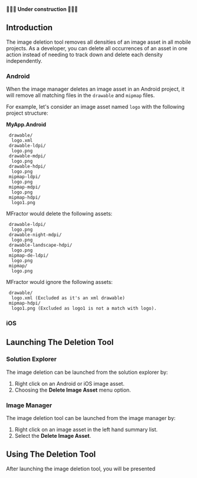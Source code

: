 **🔨🔨🔨 Under construction 🔨🔨🔨**

## Introduction

The image deletion tool removes all densities of an image asset in all mobile projects. As a developer, you can delete all occurrences of an asset in one action instead of needing to track down and delete each density independently.

### Android

When the image manager deletes an image asset in an Android project, it will remove all matching files in the `drawable` and `mipmap` files.

For example, let's consider an image asset named `logo` with the following project structure:

**MyApp.Android**
```
 drawable/
  logo.xml
 drawable-ldpi/
  logo.png
 drawable-mdpi/
  logo.png
 drawable-hdpi/
  logo.png
 mipmap-ldpi/
  logo.png
 mipmap-mdpi/
  logo.png
 mipmap-hdpi/
  logo1.png
```

MFractor would delete the following assets:

```
 drawable-ldpi/
  logo.png
 drawable-night-mdpi/
  logo.png
 drawable-landscape-hdpi/
  logo.png
 mipmap-de-ldpi/
  logo.png
 mipmap/
  logo.png
```

MFractor would ignore the following assets:

```
 drawable/
  logo.xml (Excluded as it's an xml drawable)
 mipmap-hdpi/
  logo1.png (Excluded as logo1 is not a match with logo).
```

### iOS

## Launching The Deletion Tool

### Solution Explorer

The image deletion can be launched from the solution explorer by:

 1. Right click on an Android or iOS image asset.
 2. Choosing the **Delete Image Asset** menu option.

### Image Manager

The image deletion tool can be launched from the image manager by:

 1. Right click on an image asset in the left hand summary list.
 2. Select the **Delete Image Asset**.

## Using The Deletion Tool

After launching the image deletion tool, you will be presented
